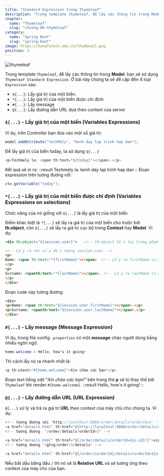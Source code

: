 ```yaml
---
title: "Standard Expression trong Thymeleaf"
description: "Trong template thymeleaf, để lấy các thông tin trong Model. bạn sẽ sử dụng Thymeleaf Standard Expression"
chapter:
  name: "Thymeleaf"
  slug: "chuong-06-thymeleaf"
category:
  name: "Spring Boot"
  slug: "spring-boot"
image: https://kungfutech.edu.vn/thumbnail.png
position: 3
---
```


![thymeleaf](https://github.com/techmely/hoc-lap-trinh/assets/29374426/5a614a07-a8c1-4bd5-b750-e6759fd207f5)

Trong template `Thymeleaf`, để lấy các thông tin trong **Model**. bạn sẽ sử dụng `Thymeleaf Standard Expression`.
Ở bài này chúng ta sẽ đề cập đến 4 loại `Expression` sau:

- `${...}`: Lấy giá trị của một biến.
- `*{...}`: Lấy giá trị của một biến được chỉ định
- `#{...}`: Lấy message
- `@{...}`: Lấy đường dẫn URL dựa theo context của server

### `${...}` - Lấy giá trị của một biến (Variables Expressions)

Ví dụ, trên Controller bạn đưa vào một số giá trị:

```java
model.addAttribute("techMely", "kenh day lap trinh hap dan");
```

Để lấy giá trị của biến today, ta sử dụng `${...}`

```java
<p>Techmely la: <span th:text="${today}"></span>.</p>
```

Kết quả sẽ in ra:
::result
Techmely la: kenh day lap trinh hap dan
::
Đoạn expression trên tương đương với:

```java
ctx.getVariable("today");
```

### `*{...}` - Lấy giá trị của một biến được chỉ định (Variables Expressions on selections)

Chức năng của nó giống với `${...}` là lấy giá trị của một biến.

Điểm khác biệt là `*{...}` sẽ lấy ra giá trị của một biến cho trước bởi **th:object**, còn `${...}` sẽ lấy ra giá trị cục bộ trong **Context** hay **Model**.
Ví dụ:

```html
<div th:object="${session.user}">   <!-- th:object tồn tại trong phạm vi của thẻ div này -->

<!-- Lấy ra tên của đối tượng session.user -->
<p>
Name: <span th:text="*{firstName}"></span>  <!-- Lấy ra firstName của đối tượng session.user -->
</p>
<p>
Surname: <spanth:text="*{lastName}"></span>. <!-- Lấy ra lastName của đối tượng session.user -->
</p>
</div>
```

Đoạn code này tương đương:

```html
<div>
<p>Name: <span th:text="${session.user.firstName}"></span>.</p>
<p>Surname: <spanth:text="${session.user.lastName}"></span>.</p>
</div>
```

### `#{...}` - Lấy message (Message Expression)

Ví dụ, trong file config `.properties` có một **_message_** chào người dùng bằng nhiều ngôn ngữ.

```java
home.welcome = Hello, how's it going!
```

Thì cách lấy nó ra nhanh nhất là:

```java
<p th:utext="#{home.welcome}">Xin chào các bạn!</p>
```

Đoạn text tiếng việt _"Xin chào các bạn!"_ bên trong thẻ **p** sẽ bị thay thế bởi `Thymeleaf` khi render `#{home.welcome}`.
::result
Hello, how's it going!
::

### `@{...}` - Lấy đường dẫn URL (URL Expression)

`@{...}` xử lý và trả ra giá trị **URL** theo context của máy chủ cho chúng ta.
Ví dụ:

```java
<!-- tương đương với 'http://localhost:8080/order/details?orderId=3' -->
<a href="details.html" th:href="@{http://localhost:8080/order/details(orderId=${o.id})}">view</a>
<!-- tương đương  '/order/details?orderId=3' -->

<a href="details.html" th:href="@{/order/details(orderId=${o.id})}">view</a>
<!-- tương dương '/gtvg/order/3/details' -->

<a href="details.html" th:href="@{/order/{orderId}/details(orderId=${o.id})}">view</a>
```

Nếu bắt dầu bằng dấu `/` thì nó sẽ là **Relative URL** và sẽ tương ứng theo context của máy chủ của bạn.
